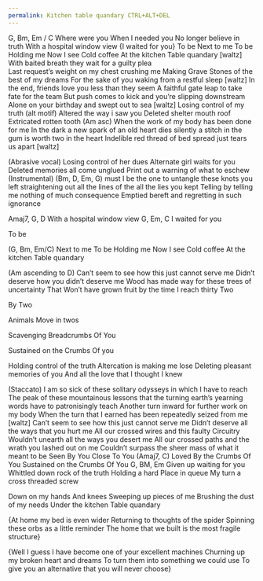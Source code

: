 ```yaml
---
permalink: Kitchen table quandary CTRL+ALT+DEL
---
```

G, Bm, Em / C
Where were you 
When I needed you 
No longer believe in truth 
With a hospital window view 
{I waited for you}
To be 
Next to me 
To be 
Holding me 
Now I see 
Cold coffee 
At the kitchen 
Table quandary 
[waltz]
With baited breath they wait for a guilty plea  
Last request’s weight on my chest crushing me 
Making Grave Stones of the best of my dreams 
For the sake of you waking from a restful sleep 
[waltz]
In the end, friends love you less than they seem 
A faithful gate leap to take fate for the team 
But push comes to kick and you’re slipping downstream 
Alone on your birthday and swept out to sea 
[waltz]
Losing control of my truth (alt motif) 
Altered the way i saw you 
Deleted shelter mouth roof 
Extricated rotten tooth 
(Am asc)
When the work of my body has been done for me 
In the dark a new spark of an old heart dies silently 
a stitch in the gum is worth two in the heart 
Indelible red thread of bed spread just tears us apart 
[waltz]

(Abrasive vocal) 
Losing control of her dues 
Alternate girl waits for you 
Deleted memories all come unglued 
Print out a warning of what to eschew 
(Instrumental)
(Bm, D, Em, G)
must I be the one to untangle these knots you left 
straightening out all the lines of the all the lies you kept 
Telling by telling me nothing of much consequence 
Emptied bereft and regretting in such ignorance 

Amaj7, G, D
With a hospital window view 
G, Em, C 
I waited for you 

To be 

(G, Bm, Em/C)
Next to me 
To be 
Holding me 
Now I see 
Cold coffee 
At the kitchen 
Table quandary 

(Am ascending to D)
Can’t seem to see how this just cannot serve me 
Didn’t deserve how you didn’t deserve me
Wood has made way for these trees of uncertainty
That Won’t have grown fruit by the time I reach thirty 
Two 

By 
Two 

Animals 
Move in twos 

Scavenging 
Breadcrumbs 
Of 
You 

Sustained on the 
Crumbs 
Of you 

Holding control of the truth 
Altercation is making me lose 
Deleting pleasant memories of you 
And all the love that I thought I knew 

(Staccato)
I am so sick of these solitary odysseys in which I have to reach 
The peak of these mountainous lessons that the turning earth’s yearning words have to patronisingly teach 
Another turn inward for further work on my body 
When the turn that I earned has been repeatedly seized from me 
[waltz]
Can’t seem to see how this just cannot serve me 
Didn’t deserve all the ways that you hurt me 
All our crossed wires and this faulty Circuitry 
Wouldn’t unearth all the ways you desert me 
All our crossed paths and the wrath you lashed out on me 
Couldn’t surpass the sheer mass of what it meant to be 
Seen
By 
You 
Close 
To 
You 
(Amaj7, C)
Loved By the 
Crumbs 
Of
You
Sustained 
on the 
Crumbs 
Of 
You 
G, BM, Em 
Given up waiting for you 
Whittled down rock of the truth 
Holding a hard Place in queue 
My turn a cross threaded screw 

Down on my hands 
And knees 
Sweeping up pieces of me 
Brushing the dust of my needs 
Under the kitchen 
Table quandary 






{At home my bed is even wider 
Returning to thoughts of the spider 
Spinning these orbs as a little reminder 
The home that we built is the most fragile structure}

{Well I guess I have become one of your excellent machines 
Churning up my broken heart and dreams 
To turn them into something we could use 
To give you an alternative that you will never choose}
